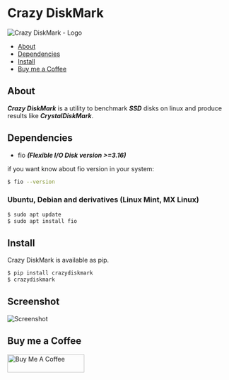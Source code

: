 # Crazy DiskMark

![Crazy DiskMark - Logo](https://raw.githubusercontent.com/fredcox/crazydiskmark/master/crazydiskmark/images/logo.png)

* [About](#about)
* [Dependencies](#dependencies)
* [Install](#install)
* [Buy me a Coffee](#buy-me-a-coffee)


## About

***Crazy DiskMark*** is a utility to benchmark ***SSD*** disks on linux and produce results like ***CrystalDiskMark***.

## Dependencies

- fio ***(Flexible I/O Disk version >=3.16)***

if you want know about fio version in your system:

```bash
$ fio --version
``` 

### Ubuntu, Debian and derivatives (Linux Mint, MX Linux)
```bash
$ sudo apt update
$ sudo apt install fio
```

## Install

Crazy DiskMark is available as pip.  

```bash
$ pip install crazydiskmark
$ crazydiskmark
```

## Screenshot

![Screenshot](https://raw.githubusercontent.com/fredcox/crazydiskmark/master/crazydiskmark/images/screenshot.png)

## Buy me a Coffee

<a href="https://www.buymeacoffee.com/fredcox" target="_blank"><img src="https://cdn.buymeacoffee.com/buttons/default-orange.png" alt="Buy Me A Coffee" height="41" width="174"></a>
